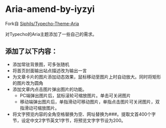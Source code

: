 # Aria-amend-by-iyzyi
Fork自 [Siphils/Typecho-Theme-Aria](https://github.com/Siphils/Typecho-Theme-Aria)

对Typecho的Aria主题添加了一些自己的需求。

## 添加了以下内容：

* 添加常驻背景图，可多张随机
* 将首页封面输出站点描述改为输出一言
* 为文章卡片的图片添加动态效果，鼠标移动至图片上时自动放大。同时将矩形的图片改为圆角
* 添加文章内点击图片弹出图片的功能。
  * PC端弹出图片后，鼠标滚轮可缩放图片。单击可关闭图片
  * 移动端弹出图片后，单指滑动可移动图片，单指点击图片可关闭图片，双指滑动可缩放图片。
* 将文字预览内容的全角空格替换为空、网址替换为###。提取文首400个字节，设定中文2字节英文1字节，将预览文字字节设为200。
